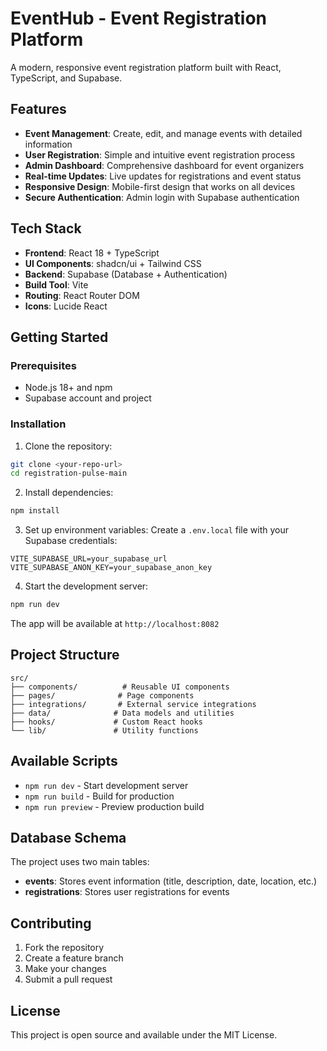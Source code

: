 # EventHub - Event Registration Platform

A modern, responsive event registration platform built with React, TypeScript, and Supabase.

## Features

- **Event Management**: Create, edit, and manage events with detailed information
- **User Registration**: Simple and intuitive event registration process
- **Admin Dashboard**: Comprehensive dashboard for event organizers
- **Real-time Updates**: Live updates for registrations and event status
- **Responsive Design**: Mobile-first design that works on all devices
- **Secure Authentication**: Admin login with Supabase authentication

## Tech Stack

- **Frontend**: React 18 + TypeScript
- **UI Components**: shadcn/ui + Tailwind CSS
- **Backend**: Supabase (Database + Authentication)
- **Build Tool**: Vite
- **Routing**: React Router DOM
- **Icons**: Lucide React

## Getting Started

### Prerequisites

- Node.js 18+ and npm
- Supabase account and project

### Installation

1. Clone the repository:
```bash
git clone <your-repo-url>
cd registration-pulse-main
```

2. Install dependencies:
```bash
npm install
```

3. Set up environment variables:
Create a `.env.local` file with your Supabase credentials:
```env
VITE_SUPABASE_URL=your_supabase_url
VITE_SUPABASE_ANON_KEY=your_supabase_anon_key
```

4. Start the development server:
```bash
npm run dev
```

The app will be available at `http://localhost:8082`

## Project Structure

```
src/
├── components/          # Reusable UI components
├── pages/              # Page components
├── integrations/       # External service integrations
├── data/              # Data models and utilities
├── hooks/             # Custom React hooks
└── lib/               # Utility functions
```

## Available Scripts

- `npm run dev` - Start development server
- `npm run build` - Build for production
- `npm run preview` - Preview production build

## Database Schema

The project uses two main tables:

- **events**: Stores event information (title, description, date, location, etc.)
- **registrations**: Stores user registrations for events

## Contributing

1. Fork the repository
2. Create a feature branch
3. Make your changes
4. Submit a pull request

## License

This project is open source and available under the MIT License.
